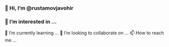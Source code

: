 ### 👋 Hi, I’m @rustamovjavohir
### 👀 I’m interested in ...
🌱 I’m currently learning ...
💞️ I’m looking to collaborate on ...
📫 How to reach me ...
<!--
**Bakhrom0904/Bakhrom0904** is a ✨ _special_ ✨ repository because its `README.md` (this file) appears on your GitHub profile.

Here are some ideas to get you started:

- 🔭 I’m currently working on ...
- 🌱 I’m currently learning ...
- 👯 I’m looking to collaborate on ...
- 🤔 I’m looking for help with ...
- 💬 Ask me about ...
- 📫 How to reach me: ...
- 😄 Pronouns: ...
- ⚡ Fun fact: ...
-->
